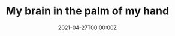 ---
title: My brain in the palm of my hand
summary: 3D printed by transforming a MRI scan into a printable model using my labmate's {{< staticref "https://github.com/macklab/BrainMaker" "newtab" >}}code{{< /staticref >}}. Not-to-scale. Painted by me.
tags:
  - Research
date: '2021-04-27T00:00:00Z'

# Optional external URL for project (replaces project detail page).
external_link: ''


image:
  caption: 'Totebag '
  focal_point: Smart

#links:
 #- name: CO2 Paper
 #  url: 'https://onlinelibrary.wiley.com/doi/abs/10.1111/ina.12706'
 #- name: Essential Oil Paper
   #url: 'https://onlinelibrary.wiley.com/doi/epdf/10.1111/ina.12919'

# Slides (optional).
#   Associate this project with Markdown slides.
#   Simply enter your slide deck's filename without extension.
#   E.g. `slides = "example-slides"` references `content/slides/example-slides.md`.
#   Otherwise, set `slides = ""`.
slides: = ""
---